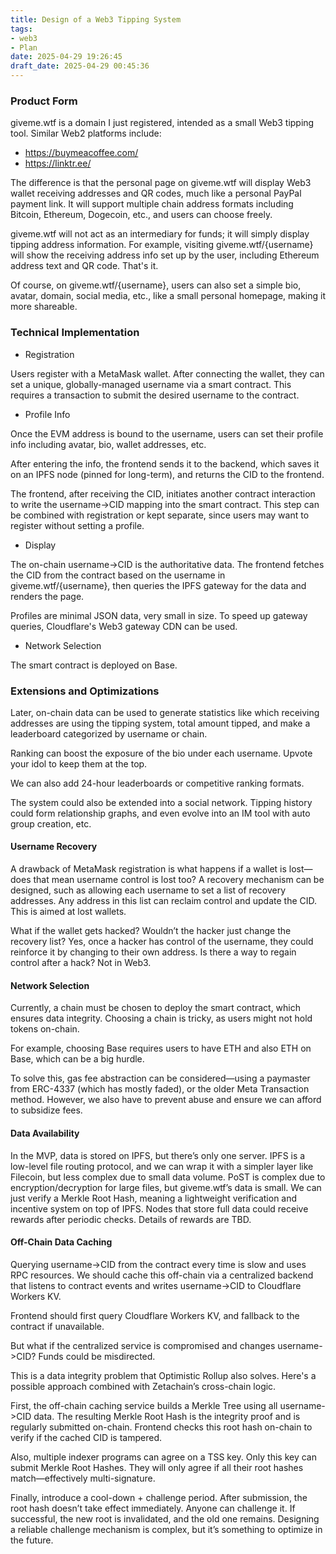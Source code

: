 ```yaml
---
title: Design of a Web3 Tipping System
tags: 
- web3
- Plan
date: 2025-04-29 19:26:45
draft_date: 2025-04-29 00:45:36
---
```


### Product Form

giveme.wtf is a domain I just registered, intended as a small Web3 tipping tool. Similar Web2 platforms include:

- https://buymeacoffee.com/
- https://linktr.ee/

The difference is that the personal page on giveme.wtf will display Web3 wallet receiving addresses and QR codes, much like a personal PayPal payment link. It will support multiple chain address formats including Bitcoin, Ethereum, Dogecoin, etc., and users can choose freely.

giveme.wtf will not act as an intermediary for funds; it will simply display tipping address information. For example, visiting giveme.wtf/{username} will show the receiving address info set up by the user, including Ethereum address text and QR code. That's it.

Of course, on giveme.wtf/{username}, users can also set a simple bio, avatar, domain, social media, etc., like a small personal homepage, making it more shareable.

### Technical Implementation

- Registration

Users register with a MetaMask wallet. After connecting the wallet, they can set a unique, globally-managed username via a smart contract. This requires a transaction to submit the desired username to the contract.

- Profile Info

Once the EVM address is bound to the username, users can set their profile info including avatar, bio, wallet addresses, etc.

After entering the info, the frontend sends it to the backend, which saves it on an IPFS node (pinned for long-term), and returns the CID to the frontend.

The frontend, after receiving the CID, initiates another contract interaction to write the username->CID mapping into the smart contract. This step can be combined with registration or kept separate, since users may want to register without setting a profile.

- Display

The on-chain username->CID is the authoritative data. The frontend fetches the CID from the contract based on the username in giveme.wtf/{username}, then queries the IPFS gateway for the data and renders the page.

Profiles are minimal JSON data, very small in size. To speed up gateway queries, Cloudflare's Web3 gateway CDN can be used.

- Network Selection

The smart contract is deployed on Base.

### Extensions and Optimizations

Later, on-chain data can be used to generate statistics like which receiving addresses are using the tipping system, total amount tipped, and make a leaderboard categorized by username or chain.

Ranking can boost the exposure of the bio under each username. Upvote your idol to keep them at the top.

We can also add 24-hour leaderboards or competitive ranking formats.

The system could also be extended into a social network. Tipping history could form relationship graphs, and even evolve into an IM tool with auto group creation, etc.

#### Username Recovery

A drawback of MetaMask registration is what happens if a wallet is lost—does that mean username control is lost too? A recovery mechanism can be designed, such as allowing each username to set a list of recovery addresses. Any address in this list can reclaim control and update the CID. This is aimed at lost wallets.

What if the wallet gets hacked? Wouldn’t the hacker just change the recovery list? Yes, once a hacker has control of the username, they could reinforce it by changing to their own address. Is there a way to regain control after a hack? Not in Web3.

#### Network Selection

Currently, a chain must be chosen to deploy the smart contract, which ensures data integrity. Choosing a chain is tricky, as users might not hold tokens on-chain.

For example, choosing Base requires users to have ETH and also ETH on Base, which can be a big hurdle.

To solve this, gas fee abstraction can be considered—using a paymaster from ERC-4337 (which has mostly faded), or the older Meta Transaction method. However, we also have to prevent abuse and ensure we can afford to subsidize fees.

#### Data Availability

In the MVP, data is stored on IPFS, but there’s only one server. IPFS is a low-level file routing protocol, and we can wrap it with a simpler layer like Filecoin, but less complex due to small data volume. PoST is complex due to encryption/decryption for large files, but giveme.wtf’s data is small. We can just verify a Merkle Root Hash, meaning a lightweight verification and incentive system on top of IPFS. Nodes that store full data could receive rewards after periodic checks. Details of rewards are TBD.

#### Off-Chain Data Caching

Querying username->CID from the contract every time is slow and uses RPC resources. We should cache this off-chain via a centralized backend that listens to contract events and writes username->CID to Cloudflare Workers KV.

Frontend should first query Cloudflare Workers KV, and fallback to the contract if unavailable.

But what if the centralized service is compromised and changes username->CID? Funds could be misdirected.

This is a data integrity problem that Optimistic Rollup also solves. Here's a possible approach combined with Zetachain’s cross-chain logic.

First, the off-chain caching service builds a Merkle Tree using all username->CID data. The resulting Merkle Root Hash is the integrity proof and is regularly submitted on-chain. Frontend checks this root hash on-chain to verify if the cached CID is tampered.

Also, multiple indexer programs can agree on a TSS key. Only this key can submit Merkle Root Hashes. They will only agree if all their root hashes match—effectively multi-signature.

Finally, introduce a cool-down + challenge period. After submission, the root hash doesn’t take effect immediately. Anyone can challenge it. If successful, the new root is invalidated, and the old one remains. Designing a reliable challenge mechanism is complex, but it’s something to optimize in the future.
